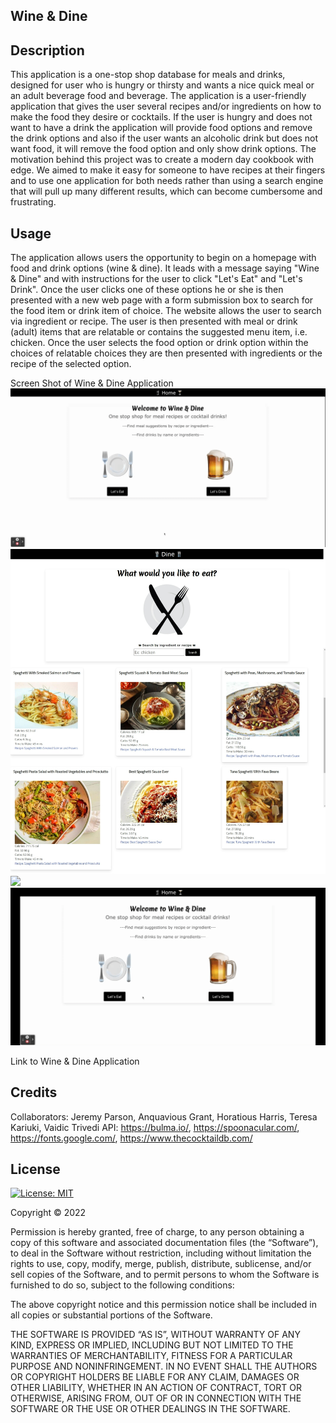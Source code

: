 ## Wine & Dine

## Description

This application is a one-stop shop database for meals and drinks, designed for user who is hungry or thirsty and wants a nice quick meal or an adult beverage food and beverage. The application is a user-friendly application that gives the user several recipes and/or ingredients on how to make the food they desire or cocktails. If the user is hungry and does not want to have a drink the application will provide food options and remove the drink options and also if the user wants an alcoholic drink but does not want food, it will remove the food option and only show drink options. The motivation behind this project was to create a modern day cookbook with edge. We aimed to make it easy for someone to have recipes at their fingers and to use one application for both needs rather than using a search engine that will pull up many different results, which can become cumbersome and frustrating.

## Usage

The application allows users the opportunity to begin on a homepage with food and drink options (wine & dine). It leads with a message saying "Wine & Dine"
and with instructions for the user to click "Let's Eat" and "Let's Drink". Once the user clicks one of these options he or she is then presented with a new web page with a form submission box to search for the food item or drink item of choice. The website allows the user to search via ingredient or recipe. The user is then presented with meal or drink (adult) items that are relatable or contains the suggested menu item, i.e. chicken. Once the user selects the food option or drink option within the choices of relatable choices they are then presented with ingredients or the recipe of the selected option.

Screen Shot of Wine & Dine Application
![](assets/WineOrDineDemo.gif)
![](assets/WineDine%20SS4.jpeg)
![](assets/FoodDemo.gif)
![](assets/DrinksDemo.gif)

Link to Wine & Dine Application

## Credits

Collaborators: Jeremy Parson, Anquavious Grant, Horatious Harris, Teresa Kariuki, Vaidic Trivedi
API: https://bulma.io/, https://spoonacular.com/, https://fonts.google.com/, https://www.thecocktaildb.com/

## License

[![License: MIT](https://img.shields.io/badge/License-MIT-yellow.svg)](https://opensource.org/licenses/MIT)

Copyright © 2022

Permission is hereby granted, free of charge, to any person obtaining a copy of this software and associated documentation files (the “Software”), to deal in the Software without restriction, including without limitation the rights to use, copy, modify, merge, publish, distribute, sublicense, and/or sell copies of the Software, and to permit persons to whom the Software is furnished to do so, subject to the following conditions:

The above copyright notice and this permission notice shall be included in all copies or substantial portions of the Software.

THE SOFTWARE IS PROVIDED “AS IS”, WITHOUT WARRANTY OF ANY KIND, EXPRESS OR IMPLIED, INCLUDING BUT NOT LIMITED TO THE WARRANTIES OF MERCHANTABILITY, FITNESS FOR A PARTICULAR PURPOSE AND NONINFRINGEMENT. IN NO EVENT SHALL THE AUTHORS OR COPYRIGHT HOLDERS BE LIABLE FOR ANY CLAIM, DAMAGES OR OTHER LIABILITY, WHETHER IN AN ACTION OF CONTRACT, TORT OR OTHERWISE, ARISING FROM, OUT OF OR IN CONNECTION WITH THE SOFTWARE OR THE USE OR OTHER DEALINGS IN THE SOFTWARE.
